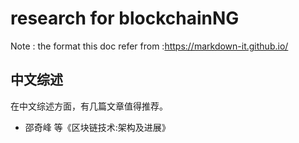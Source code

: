 # research for blockchainNG


Note : the format this doc refer from :https://markdown-it.github.io/


##  中文综述

在中文综述方面，有几篇文章值得推荐。   
+ 邵奇峰 等《区块链技术:架构及进展》


